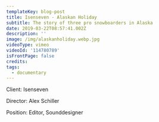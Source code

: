 ```yaml
---
templateKey: blog-post
title: Isenseven - Alaskan Holiday
subtitle: The story of three pro snowboarders in Alaska
date: 2019-03-22T08:57:41.002Z
description: ''
image: /img/alaskanholiday.webp.jpg
videoType: vimeo
videoId: '114780789'
isFrontPage: false
credits:
tags:
  - documentary
---
```

Client: Isenseven

Director: Alex Schiller

Position: Editor, Sounddesigner
